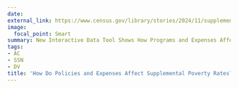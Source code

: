 ```yaml
---
date:
external_link: https://www.census.gov/library/stories/2024/11/supplemental-poverty-measure-visualization.html
image:
  focal_point: Smart
summary: New Interactive Data Tool Shows How Programs and Expenses Affect Poverty Measurement
tags:
- AC
- SSN
- DV
title: 'How Do Policies and Expenses Affect Supplemental Poverty Rates?'
---
```

